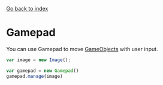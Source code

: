 [Go back to index](index.md)

# Gamepad

You can use Gamepad to move [GameObjects](gameobjects.md) with user input.

```javascript
var image = new Image();

var gamepad = new Gamepad()
gamepad.manage(image)
```
